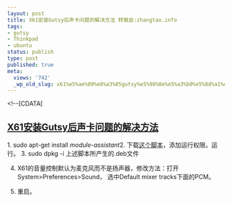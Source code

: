 ```yaml
---
layout: post
title: X61安装Gutsy后声卡问题的解决方法 转载自:zhangtao.info
tags:
- gutsy
- Thinkpad
- ubuntu
status: publish
type: post
published: true
meta:
  views: '742'
  _wp_old_slug: x61%e5%ae%89%e8%a3%85gutsy%e5%90%8e%e5%a3%b0%e5%8d%a1%e9%97%ae%e9%a2%98%e7%9a%84%e8%a7%a3%e5%86%b3%e6%96%b9%e6%b3%95-%e8%bd%ac%e8%bd%bd%e8%87%aazhangtaoinfo
---
```

&lt;!--[CDATA[
 

<h2><a href="http://zhangtao.info/ubuntu/sound-working-in-gutsy-on-x61.pala" title="X61安装Gutsy后声卡问题的解决方法" rel="bookmark">X61安装Gutsy后声卡问题的解决方法</a></h2>
1. sudo apt-get install <em>module-assistant</em>2. 下载<a href="http://zhangtao.info/wordpress/wp-content/uploads/2007/10/x61-build-alsa-module.sh">这个脚本</a>，添加运行权限。运行。
3. sudo dpkg -i 上述脚本所产生的.deb文件

4. X61的音量控制默认为麦克风而不是扬声器，修改方法：打开System&gt;Preferences&gt;Sound， 选中Default mixer tracks下面的PCM。

5. 重启。
